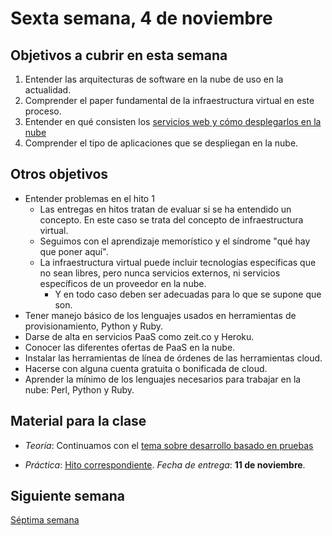 # Sexta semana, 4 de noviembre


## Objetivos a cubrir en esta semana

1. Entender las arquitecturas de software en la nube de uso en la
   actualidad.
3. Comprender el paper fundamental de la infraestructura virtual en
   este proceso.
4. Entender en qué consisten los [servicios web y cómo desplegarlos en la nube](https://jj.github.io/CC/documentos/temas/PaaS)
1. Comprender el tipo de aplicaciones que se despliegan en la nube.

## Otros objetivos
* Entender problemas en el hito 1
  * Las entregas en hitos tratan de evaluar si se ha entendido un
    concepto. En este caso se trata del concepto de infraestructura virtual.
  * Seguimos con el aprendizaje memorístico y el síndrome "qué hay que poner aquí".
  * La infraestructura virtual puede incluir tecnologías específicas
    que no sean libres, pero nunca servicios externos, ni servicios
    específicos de un proveedor en la nube.
    * Y en todo caso deben ser adecuadas para lo que se supone que son.
* Tener manejo básico de los lenguajes usados en herramientas de
  provisionamiento, Python y Ruby.
* Darse de alta en servicios PaaS como zeit.co y Heroku.
* Conocer las diferentes ofertas de PaaS en la nube.
* Instalar las herramientas de línea de órdenes de las herramientas cloud.
* Hacerse con alguna cuenta gratuita o bonificada de cloud.
* Aprender la mínimo de los lenguajes necesarios para trabajar en la
  nube: Perl, Python y Ruby.

## Material para la clase

* *Teoría*: Continuamos con el [tema sobre desarrollo basado en pruebas](https://jj.github.io/CC/documentos/temas/Desarrollo_basado_en_pruebas.md)
  
* *Práctica*:
  [Hito correspondiente](https://jj.github.io/CC/documentos/proyecto/2.CI). *Fecha
  de entrega*: **11 de noviembre**.
  
## Siguiente semana

[Séptima semana](07-semana.md)
